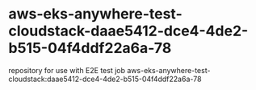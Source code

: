 # aws-eks-anywhere-test-cloudstack-daae5412-dce4-4de2-b515-04f4ddf22a6a-78
repository for use with E2E test job aws-eks-anywhere-test-cloudstack:daae5412-dce4-4de2-b515-04f4ddf22a6a-78
